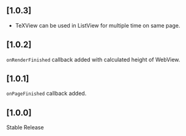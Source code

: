 
## [1.0.3]

- TeXView can be used in ListView for multiple time on same page.


## [1.0.2]

`onRenderFinished` callback added with calculated height of WebView.


## [1.0.1]

`onPageFinished` callback added.


## [1.0.0]

Stable Release